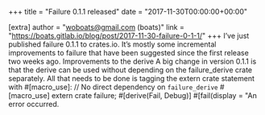 +++
title = "Failure 0.1.1 released"
date = "2017-11-30T00:00:00+00:00"

[extra]
author = "woboats@gmail.com (boats)"
link = "https://boats.gitlab.io/blog/post/2017-11-30-failure-0-1-1/"
+++
I&rsquo;ve just published failure 0.1.1 to crates.io. It&rsquo;s mostly some incremental improvements to failure that have been suggested since the first release two weeks ago.
Improvements to the derive A big change in version 0.1.1 is that the derive can be used without depending on the failure_derive crate separately. All that needs to be done is tagging the extern crate statement with #[macro_use]:
// No direct dependency on `failure_derive` #[macro_use] extern crate failure; #[derive(Fail, Debug)] #[fail(display = &quot;An error occurred.